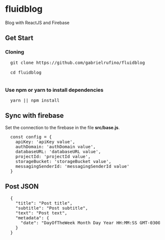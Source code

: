 # fluidblog

Blog with ReactJS and Firebase

## Get Start

### Cloning

<pre>
  git clone https://github.com/gabrielrufino/fluidblog<br>
  cd fluidblog<br>
</pre>

### Use npm or yarn to install dependencies

<pre>
  yarn || npm install
</pre>

## Sync with firebase

Set the connection to the firebase in the file <strong>src/base.js</strong>.

<pre>
  const config = {
    apiKey: 'apiKey value',
    authDomain: 'authDomain value',
    databaseURL: 'databaseURL value',
    projectId: 'projectId value',
    storageBucket: 'storageBucket value',
    messagingSenderId: 'messagingSenderId value'
  }
</pre>

## Post JSON
<pre>
  {
    "title": "Post title",
    "subtitle": "Post subtitle",
    "text": "Post text",
    "metadata": {
      "date": "DayOfTheWeek Month Day Year HH:MM:SS GMT-0300 (Hora oficial do Brasil)"
    }
  }
</pre>
